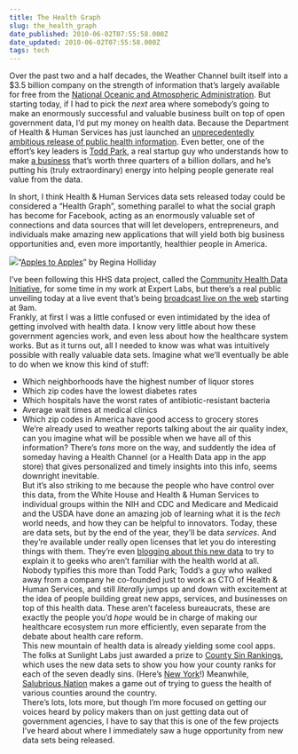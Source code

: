 ```yaml
---
title: The Health Graph
slug: the_health_graph
date_published: 2010-06-02T07:55:58.000Z
date_updated: 2010-06-02T07:55:58.000Z
tags: tech
---
```


Over the past two and a half decades, the Weather Channel built itself into a $3.5 billion company on the strength of information that’s largely available for free from the [National Oceanic and Atmospheric Administration](http://www.noaa.gov/). But starting today, if I had to pick the *next* area where somebody’s going to make an enormously successful and valuable business built on top of open government data, I’d put my money on health data. Because the Department of Health & Human Services has just launched an [unprecedentedly ambitious release of public health information](http://www.hhs.gov/open/discussion/chdi.html). Even better, one of the effort’s key leaders is [Todd Park](http://www.hhs.gov/open/discussion/todd_park_bio.html), a real startup guy who understands how to make [a business](http://www.athenahealth.com/) that’s worth three quarters of a billion dollars, and he’s putting his (truly extraordinary) energy into helping people generate real value from the data.

In short, I think Health & Human Services data sets released today could be considered a “Health Graph”, something parallel to what the social graph has become for Facebook, acting as an enormously valuable set of connections and data sources that will let developers, entrepreneurs, and individuals make amazing new applications that will yield both big business opportunities and, even more importantly, healthier people in America.

![](http://farm5.static.flickr.com/4018/4616051380_88954361e5_m.jpg)“[Apples to Apples](http://reginaholliday.blogspot.com/2010/05/to-apples-by-regina-holliday.html)” by Regina Holliday

I’ve been following this HHS data project, called the [Community Health Data Initiative](http://www.cdc.gov/nchs/data_access/chdi.htm), for some time in my work at Expert Labs, but there’s a real public unveiling today at a live event that’s being [broadcast live on the web](http://videocast.nih.gov/summary.asp?live=9347) starting at 9am.  
 Frankly, at first I was a little confused or even intimidated by the idea of getting involved with health data. I know very little about how these government agencies work, and even less about how the healthcare system works. But as it turns out, all I needed to know was what was intuitively possible with really valuable data sets. Imagine what we’ll eventually be able to do when we know this kind of stuff:  
 * Which neighborhoods have the highest number of liquor stores  
 * Which zip codes have the lowest diabetes rates  
 * Which hospitals have the worst rates of antibiotic-resistant bacteria  
 * Average wait times at medical clinics  
 * Which zip codes in America have good access to grocery stores  
 We’re already used to weather reports talking about the air quality index, can you imagine what will be possible when we have all of this information? There’s *tons* more on the way, and suddently the idea of someday having a Health Channel (or a Health Data app in the app store) that gives personalized and timely insights into this info, seems downright inevitable.  
 But it’s also striking to me because the people who have control over this data, from the White House and Health & Human Services to individual groups within the NIH and CDC and Medicare and Medicaid and the USDA have done an amazing job of learning what it is the *tech* world needs, and how they can be helpful to innovators. Today, these are data sets, but by the end of the year, they’ll be data *services*. And they’re available under really open licenses that let you do interesting things with them. They’re even [blogging about this new data](http://www.hhs.gov/open/discussion/chdi.html) to try to explain it to geeks who aren’t familiar with the health world at all.  
 Nobody typifies this more than Todd Park; Todd’s a guy who walked away from a company he co-founded just to work as CTO of Health & Human Services, and still *literally* jumps up and down with excitement at the idea of people building great new apps, services, and businesses on top of this health data. These aren’t faceless bureaucrats, these are exactly the people you’d *hope* would be in charge of making our healthcare ecosystem run more efficiently, even separate from the debate about health care reform.  
 This new mountain of health data is already yielding some cool apps. The folks at Sunlight Labs just awarded a prize to [County Sin Rankings](http://countysinrankings.org/), which uses the new data sets to show you how your county ranks for each of the seven deadly sins. (Here’s [New York](http://countysinrankings.org/ny/new-york)!) Meanwhile, [Salubrious Nation](http://www.salubriousnation.com/) makes a game out of trying to guess the health of various counties around the country.  
 There’s lots, lots more, but though I’m more focused on getting our voices heard by policy makers than on just getting data out of government agencies, I have to say that this is one of the few projects I’ve heard about where I immediately saw a huge opportunity from new data sets being released.
